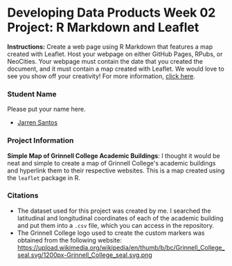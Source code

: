 # Developing Data Products Week 02 Project: R Markdown and Leaflet
**Instructions:** Create a web page using R Markdown that features a map created with Leaflet.  Host your webpage on either GitHub Pages, RPubs, or NeoCities.  Your webpage must contain the date that you created the document, and it must contain a map created with Leaflet. We would love to see you show off your creativity!  For more information, [click here](https://www.coursera.org/learn/data-products/peer/NLn0H/r-markdown-and-leaflet).


### Student Name
Please put your name here.
* [Jarren Santos](https://www.linkedin.com/in/jarrenls/)


### Project Information
**Simple Map of Grinnell College Academic Buildings**: I thought it would be neat and simple to create a map of Grinnell College's academic buildings and hyperlink them to their respective websites.  This is a map created using the `leaflet` package in R.


### Citations
* The dataset used for this project was created by me.  I searched the latitudinal and longitudinal coordinates of each of the academic building and put them into a `.csv` file, which you can access in the repository.
* The Grinnell College logo used to create the custom markers was obtained from the following website: https://upload.wikimedia.org/wikipedia/en/thumb/b/bc/Grinnell_College_seal.svg/1200px-Grinnell_College_seal.svg.png